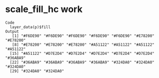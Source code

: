 # scale_fill_hc work

    Code
      layer_data(p)$fill
    Output
       [1] "#F6DE90" "#F6DE90" "#F6DE90" "#F6DE90" "#F6DE90" "#E78200" "#E78200"
       [8] "#E78200" "#E78200" "#E78200" "#A51122" "#A51122" "#A51122" "#A51122"
      [15] "#A51122" "#D7E2D4" "#D7E2D4" "#D7E2D4" "#D7E2D4" "#D7E2D4" "#36ABA9"
      [22] "#36ABA9" "#36ABA9" "#36ABA9" "#36ABA9" "#324DA0" "#324DA0" "#324DA0"
      [29] "#324DA0" "#324DA0"

